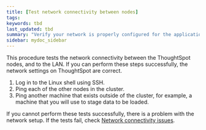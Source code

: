 ```yaml
---
title: [Test network connectivity between nodes]
tags: 
keywords: tbd
last_updated: tbd
summary: "Verify your network is properly configured for the application."
sidebar: mydoc_sidebar
---
```

This procedure tests the network connectivity between the ThoughtSpot nodes, and to the LAN. If you can perform these steps successfully, the network settings on ThoughtSpot are correct.

1. Log in to the Linux shell using SSH.
2. Ping each of the other nodes in the cluster.
3. Ping another machine that exists outside of the cluster, for example, a machine that you will use to stage data to be loaded.

If you cannot perform these tests successfully, there is a problem with the network setup. If the tests fail, check [Network connectivity issues](../troubleshooting/check_connectivity.html#).
